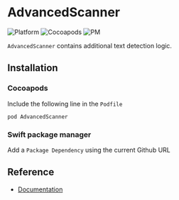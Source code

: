 # AdvancedScanner

![Platform](https://img.shields.io/badge/platform-iOS%2013.0+-9a9a9a.svg)
![Cocoapods](https://img.shields.io/badge/pod-v0.1.0-3a7db8.svg)
![PM](https://img.shields.io/badge/swift%20package%20manager-v0.1.0-72c147.svg)

`AdvancedScanner` contains additional text detection logic.

## Installation
### Cocoapods
Include the following line in the `Podfile`

`pod AdvancedScanner`

### Swift package manager
Add a `Package Dependency` using the current Github URL

## Reference
- [Documentation](https://adamaszhu.github.io/AdvancedScanner/)

